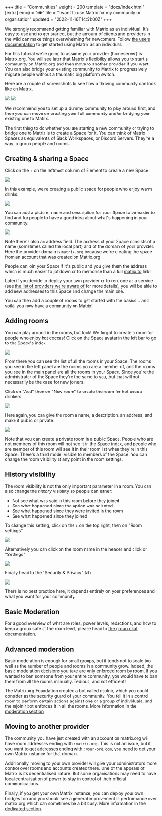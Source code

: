 +++
title = "Communities"
weight = 200
template = "docs/index.html"
[extra]
emoji = "👪"
tile = "I want to use Matrix for my community or organisation"
updated = "2022-11-16T14:51:00Z"
+++

We strongly recommend getting familiar with Matrix as an individual. It's easy
to use and to get started, but the amount of clients and providers in the wild
can make things overwhelming for newcomers. Follow [the users documentation](/docs/users)
to get started using Matrix as an individual.

For this tutorial we're going to assume your provider (homeserver) is
Matrix.org. You will see later that Matrix's flexibility allows you to start a
community on Matrix.org and then move to another provider if you want. You can
also bridge your existing community to Matrix to progressively migrate people
without a traumatic big platform switch.

Here are a couple of screenshots to see how a thriving community can look like
on Matrix.

![](./bridge-discord/from-matrix.png)
![](./bridge-discord/from-discord.png)

We recommend you to set up a dummy community to play around first, and then you
can move on creating your full community and/or bridging your existing one to
Matrix.

The first thing to do whether you are starting a new community or trying to
bridge one to Matrix is to create a Space for it. You can think of Matrix Spaces
as equivalents of Slack Workspaces, or Discord Servers. They're a way to group
people and rooms.

## Creating & sharing a Space

Click on the + on the leftmost column of Element to create a new Space

![](space-click-plus.png)

In this example, we're creating a public space for people who enjoy warm drinks.

![](space-public-private.png)

You can add a picture, name and description for your Space to be easier to find
and for people to have a good idea about what's happening in your community.

![](space-details.png)

Note there's also an address field. The address of your Space consists of a name
(sometimes called the local part) and of the domain of your provider. Here the
provider domain is `matrix.org` because we're creating the space from an account
that was created on Matrix.org

People can join your Space if it's public and you give them the address, which
is much easier to jot down or to memorise than a full [matrix.to](https://matrix.to)
link!

Later if you decide to deploy your own provider or to rent one as a service
(see [the list of providers we're aware of](/ecosystem/hosting) for more
details), you will be able to add new addresses to this Space and change the
main one.

You can then add a couple of rooms to get started with the basics... and voilà,
you now have a community on Matrix!

## Adding rooms

You can play around in the rooms, but look! We forgot to create a room for
people who enjoy hot cocoas! Click on the Space avatar in the left bar to go to
the Space's index

![](space-click-avatar.png)

From there you can see the list of all the rooms in your Space. The rooms you
see in the left panel are the rooms you are a member of, and the rooms you see
in the main panel are all the rooms in your Space. Since you're the
administrator of the Space they're the same to you, but that will not
necessarily be the case for new joiners.

Click on "Add" then on "New room" to create the room for hot cocoa drinkers.

![](space-add-room-menu.png)

Here again, you can give the room a name, a description, an address, and make it
public or private.

![](space-add-room-details.png)

Note that you can create a private room in a public Space. People who are not
members of this room will not see it in the Space index, and people who are
member of this room will see it in their room list when they're in this Space.
There's a third mode: visible to members of the Space. You can change the room
visibility at any point in the room settings.

## History visibility

The room visibility is not the only important parameter in a room. You can also
change the _history_ visibility so people can either:
- Not see what was said in this room before they joined
- See what happened since the option was selected
- See what happened since they were invited in the room
- See what happened since they joined

To change this setting, click on the `i` on the top right, then on "Room 
settings"

![](room-settings-right-bar.png)

Alternatively you can click on the room name in the header and click on
"Settings"

![](room-settings-header.png)

Finally head to the "Security & Privacy" tab

![](room-security-privacy.png)

There is no best practice here, it depends entirely on your preferences and what
you want for your community.

## Basic Moderation

For a good overview of what are roles, power levels, redactions, and how to keep
a group safe at the room level, please head to
[the group chat documentation](/docs/users/desktop/private-group-chat#keeping-the-group-safe).

## Advanced moderation

Basic moderation is enough for small groups, but it tends not to scale too well
as the number of people and rooms in a community grow. Indeed, the basic 
moderation decisions you take are only enforced room by room. If you wanted to
ban someone from your entire community, you would have to ban them from all the
rooms manually. Tedious, and not efficient!

The Matrix.org Foundation created a bot called mjolnir, which you could consider
as the security guard of your community. You tell it in a control room to
perform certain actions against one or a group of individuals, and the mjolnir
bot enforces it in all the rooms. More information in the [moderation section](/docs/communities/moderation).

## Moving to another provider

The community you have just created with an account on matrix.org will have
room addresses ending with `:matrix.org`. This is not an issue, but if you want
to get addresses ending with `:your-org.com`, you need to get your own Matrix
instance for that domain.

Additionally, moving to your own provider will give your administrators more
control over rooms and accounts created there. One of the appeals of Matrix is
its decentralised nature. But some organisations may need to have local
centralisation of power to stay in control of their official communications.

Finally, if you get your own Matrix instance, you can deploy your own bridges
too and you should see a general improvement in performance over matrix.org
which can sometimes be a bit busy. More information in the [dedicated section](/docs/communities/switching-providers/).
